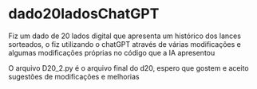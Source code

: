 # dado20ladosChatGPT
Fiz um dado de 20 lados digital que apresenta um histórico dos lances sorteados, o fiz utilizando o chatGPT através de várias modificações e algumas modificações próprias no código que a IA apresentou

O arquivo D20_2.py é o arquivo final do d20, espero que gostem e aceito sugestões de modificações e melhorias
